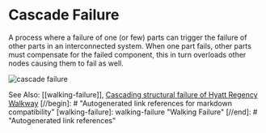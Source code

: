 # Cascade Failure
A process where a failure of one (or few) parts can trigger the failure of other parts in an interconnected system. 
When one part fails, other parts must compensate for the failed component, this in turn overloads other nodes causing them to fail as well.

![cascade failure](https://upload.wikimedia.org/wikipedia/commons/thumb/b/bd/Networkfailure.gif/440px-Networkfailure.gif)

See Also: [[walking-failure]], [Cascading structural failure of Hyatt Regency Walkway](https://en.wikipedia.org/wiki/Hyatt_Regency_walkway_collapse)
[//begin]: # "Autogenerated link references for markdown compatibility"
[walking-failure]: walking-failure "Walking Failure"
[//end]: # "Autogenerated link references"